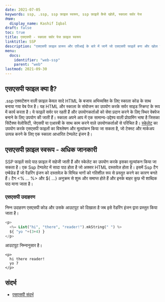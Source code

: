 ```yaml
---
date: 2021-07-05
keywords: ssp, .ssp, ssp फ़ाइल स्वरूप, ssp फ़ाइलें कैसे खोलें, स्काला सर्वर पेज
लेखक:
  display_name: Kashif Iqbal
draft: false
toc: true
title: एसएसपी - स्काला सर्वर पेज फ़ाइल स्वरूप
linktitle: SSP
description: "एसएसपी फ़ाइल प्रारूप और एपीआई के बारे में जानें जो एसएसपी फाइलें बना और खोल सकते हैं।"
menu:
  docs:
    identifier: "web-ssp"
    parent: "web"
lastmod: 2021-09-30
---
```


## एसएसपी फाइल क्या है?

.ssp एक्सटेंशन वाली फ़ाइल केवल सादे HTML के बजाय अभिव्यक्ति के लिए स्काला कोड के साथ बनाया गया वेब पेज है। यह HTML और स्काला के संयोजन का उपयोग करके सर्वर साइड स्क्रिप्ट के रूप में कार्य करता है। ये फाइलें सर्वर पर रहती हैं और उपयोगकर्ताओं को सेवा प्रदान करने के लिए स्थिर वेबपेज बनाने के लिए उपयोग की जाती हैं। स्काला अपने आप में एक सामान्य-उद्देश्य वाली प्रोग्रामिंग भाषा है जिसका सिंटैक्स वेलोसिटी, जेएसपी या एआरबी के साथ काम करने वाले उपयोगकर्ताओं से परिचित है। [स्केलेट](https://scalate.github.io/scalate/) का उपयोग करके एसएसपी फाइलों का विश्लेषण और मूल्यांकन किया जा सकता है, जो टेक्स्ट और मार्कअप उत्पन्न करने के लिए एक स्काला आधारित टेम्पलेट इंजन है।

## एसएसपी फ़ाइल स्वरूप - अधिक जानकारी

SSP फाइलें सादे पाठ फ़ाइल में सहेजी जाती हैं और स्केलेट का उपयोग करके इसका मूल्यांकन किया जा सकता है। एक Ssp टेम्पलेट में सादा पाठ होता है जो अक्सर HTML दस्तावेज़ होता है। इसमें Ssp टैग एम्बेडेड हैं जो रेंडरिंग इंजन को दस्तावेज़ के विभिन्न भागों को गतिशील रूप से प्रस्तुत करने का कारण बनते हैं। टैग <% ... %> और ${ ...} अनुक्रम से शुरू और समाप्त होते हैं और इनके बाहर कुछ भी शाब्दिक पाठ माना जाता है।

### एसएसपी उदाहरण

निम्न उदाहरण एसएसपी कोड और उसके आउटपुट को दिखाता है जब इसे रेंडरिंग इंजन द्वारा प्रस्तुत किया जाता है।

```PHP
<p>
  <%= List("hi", "there", "reader!").mkString(" ") %>
  ${ "yo "+(3+4) }
</p>
```
आउटपुट निम्नानुसार है।
```
<p>
  hi there reader!
  yo 7
</p>
```

## संदर्भ

- [एसएसपी संदर्भ](https://scalate.github.io/scalate/documentation/ssp-reference.html)

